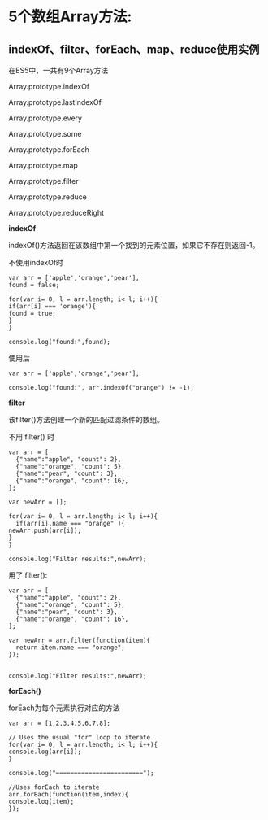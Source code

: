 # 5个数组Array方法:

## indexOf、filter、forEach、map、reduce使用实例

在ES5中，一共有9个Array方法

Array.prototype.indexOf

Array.prototype.lastIndexOf

Array.prototype.every

Array.prototype.some

Array.prototype.forEach

Array.prototype.map

Array.prototype.filter

Array.prototype.reduce

Array.prototype.reduceRight

**indexOf**

indexOf\(\)方法返回在该数组中第一个找到的元素位置，如果它不存在则返回-1。

不使用indexOf时

```
var arr = ['apple','orange','pear'],
found = false;
 
for(var i= 0, l = arr.length; i< l; i++){
if(arr[i] === 'orange'){
found = true;
}
}
 
console.log("found:",found);
```

使用后

```
var arr = ['apple','orange','pear'];
 
console.log("found:", arr.indexOf("orange") != -1);
```

**filter**

该filter\(\)方法创建一个新的匹配过滤条件的数组。

不用 filter\(\) 时

```
var arr = [
  {"name":"apple", "count": 2},
  {"name":"orange", "count": 5},
  {"name":"pear", "count": 3},
  {"name":"orange", "count": 16},
];
   
var newArr = [];
 
for(var i= 0, l = arr.length; i< l; i++){
  if(arr[i].name === "orange" ){
newArr.push(arr[i]);
}
}
 
console.log("Filter results:",newArr);
```

用了 filter\(\):

```
var arr = [
  {"name":"apple", "count": 2},
  {"name":"orange", "count": 5},
  {"name":"pear", "count": 3},
  {"name":"orange", "count": 16},
];
   
var newArr = arr.filter(function(item){
  return item.name === "orange";
});
 
 
console.log("Filter results:",newArr);
```

**forEach\(\)**

forEach为每个元素执行对应的方法

```
var arr = [1,2,3,4,5,6,7,8];
 
// Uses the usual "for" loop to iterate
for(var i= 0, l = arr.length; i< l; i++){
console.log(arr[i]);
}
 
console.log("========================");
 
//Uses forEach to iterate
arr.forEach(function(item,index){
console.log(item);
});
```

























